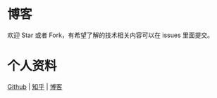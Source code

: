 # 博客

欢迎 Star 或者 Fork，有希望了解的技术相关内容可以在 issues 里面提交。

# 个人资料

[Github](https://github.com/cpselvis) | [知乎](https://www.zhihu.com/people/cpselvis) | [博客](https://github.com/cpselvis/blog/issues)